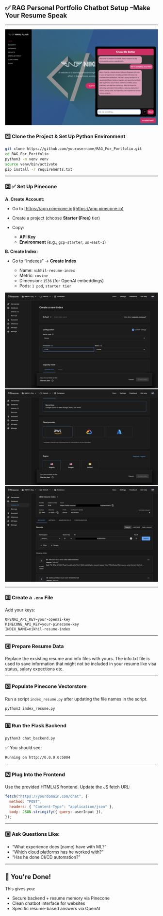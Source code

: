 ## ✅ RAG Personal Portfolio Chatbot Setup –Make Your Resume Speak

---

![My Personal Portfolio AI Chatbot - nikhilpujari.in](./screenshots/chatbot.png)

### 1️⃣ Clone the Project & Set Up Python Environment

```bash
git clone https://github.com/yourusername/RAG_For_Portfolio.git
cd RAG_For_Portfolio
python3 -m venv venv
source venv/bin/activate
pip install -r requirements.txt
```

---

### 2️⃣ ✅ Set Up Pinecone

**A. Create Account:**

- Go to [https://app.pinecone.io](https://app.pinecone.io)
- Create a project (choose **Starter (Free)** tier)
- Copy:

  - **API Key**
  - **Environment** (e.g., `gcp-starter`, `us-east-1`)

**B. Create Index:**

- Go to “Indexes” → **Create Index**

  - Name: `nikhil-resume-index`
  - Metric: `cosine`
  - Dimension: `1536` (for OpenAI embeddings)
  - Pods: `1 pod`, `starter tier`

![Pinecone-custom-setting](./screenshots/Pinecone-custom-setting.png)
![Pinecone-create-index](./screenshots/Pinecone-create-index.png)
![Pinecone-index-created](./screenshots/Pinecone-index-created.png)

---

### 3️⃣ Create a `.env` File

Add your keys:

```env
OPENAI_API_KEY=your-openai-key
PINECONE_API_KEY=your-pinecone-key
INDEX_NAME=nikhil-resume-index
```

---

### 4️⃣ Prepare Resume Data

Replace the exsisting resume and info files with yours. The info.txt file is used to save information that might not be included in your resume like visa status, salary expections etc.

---

### 5️⃣ Populate Pinecone Vectorstore

Run a script `index_resume.py` after updating the file names in the script.

```bash
python3 index_resume.py
```

---

### 6️⃣ Run the Flask Backend

```bash
python3 chat_backend.py
```

✅ You should see:

```
Running on http://0.0.0.0:5004
```

---

### 7️⃣ Plug Into the Frontend

Use the provided HTML/JS frontend. Update the JS fetch URL:

```js
fetch("https://yourdomain.com/chat", {
  method: "POST",
  headers: { "Content-Type": "application/json" },
  body: JSON.stringify({ query: userInput }),
});
```

---

### 8️⃣ Ask Questions Like:

- “What experience does [name] have with ML?”
- “Which cloud platforms has he worked with?”
- “Has he done CI/CD automation?”

---

## 🏁 You're Done!

This gives you:

- Secure backend + resume memory via Pinecone
- Clean chatbot interface for websites
- Specific resume-based answers via OpenAI
